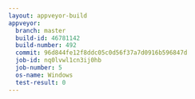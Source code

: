 ```yaml
---
layout: appveyor-build
appveyor:
  branch: master
  build-id: 46781142
  build-number: 492
  commit: 96d844fe12f8ddc05c0d56f37a7d0916b596847d
  job-id: nq0lvwl1cn3ij0hb
  job-number: 5
  os-name: Windows
  test-result: 0
---
```

